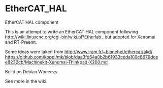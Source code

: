 # EtherCAT_HAL
EtherCAT HAL component

This is an attempt to write an EtherCAT HAL component following
http://wiki.linuxcnc.org/cgi-bin/wiki.pl?Etherlab , but
adopted for Xenomai and RT-Preemt.  

Some ideas were taken from
http://www.iram.fr/~blanchet/ethercat/akd/  
https://github.com/koppi/mk/blob/daa3fd64a0b2b61933cdda100c8679dcee8232cb/Machinekit-Xenomai-Thinkpad-X200.md

Build on Debian Wheeezy.

See more in the wiki.
